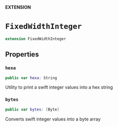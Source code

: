 **EXTENSION**

# `FixedWidthInteger`
```swift
extension FixedWidthInteger
```

## Properties
### `hexa`

```swift
public var hexa: String
```

Utility to print a swift integer values into a hex string

### `bytes`

```swift
public var bytes: [Byte]
```

Converts swift integer values into a byte array
